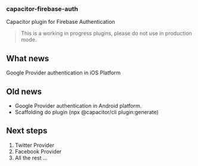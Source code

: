 ### capacitor-firebase-auth

Capacitor plugin for Firebase Authentication

> This is a working in progress plugins, please do not use in production mode.

## What news

Google Provider authentication in iOS Platform

## Old news 

- Google Provider authentication in Android platform.
- Scaffolding do plugin (npx @capacitor/cli plugin:generate)

## Next steps

1. Twitter Provider
2. Facebook Provider
3. All the rest ... 
